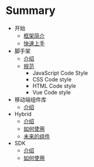 # Summary

- 开始
  - [框架简介](introduction.md)
  - [快速上手](quick-start.md)
- 脚手架
  - [介绍](scaffold/index.md)
  - [规范](scaffold/standard.md)
    - JavaScript Code Style
    - CSS Code style
    - HTML Code style 
    - Vue Code style
- 移动端组件库
  - [介绍](mobile-components/index.md)
- Hybrid
  - [介绍](hybrid/index.md)
  - [如何使用](hybrid/how-to-use.md)
  - [未来的组件](hybrid/component.md)
- SDK
  - [介绍](SDK/index.md)
  - [如何使用](SDK/how-to-use.md)
